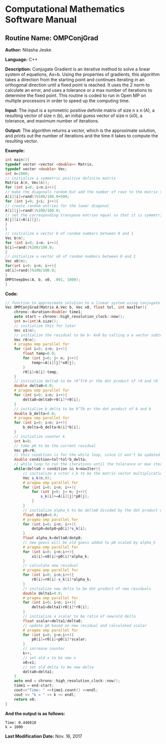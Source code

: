 # Computational Mathematics Software Manual

## **Routine Name:** OMPConjGrad

**Author:** Nitasha Jeske

**Language:** C++

**Description:** Conjugate Gradient is an iterative method to solve a linear system of equations, Ax=b. Using the properties of gradients, this algorithm takes a direction from the starting point and continues iterating in an orthogonal direction until a fixed point is reached. It uses the 2 norm to calculate an error, and uses a tolerance or a max number of iterations to determine the fixed point. This routine is coded to run in Open MP on multiple processors in order to speed up the computing time. 

**Input:**  The input is a symmetric positive definite matrix of size n x n (A), a resulting vector of size n (b), an initial guess vector of size n (x0), a tolerance, and maximum number of iterations.

**Output:** The algorithm returns a vector, which is the approximate solution, and prints out the number of iterations and the time it takes to compute the resulting vector.


**Example:**

```C++
int main(){
typedef vector <vector <double>> Matrix;
typedef vector <double> Vec;
int n=1000;
// initialize a symmetric positive definite matrix
Matrix A(n, Vec(n));
for (int i=0; i<n;i++){
// make the diagonals random but add the number of rows to the matrix to make sure it is diagonally dominant
A[i][i]=rand()%100/100.0+500;
for (int j=0; j<i; j++){
// create random entries for the lower diagonal
A[i][j]=rand()%100/100.0;
// set the corresponding transpose entries equal so that it is symmetric
A[j][i]=A[i][j];
}
}
// initialize a vector b of random numbers between 0 and 1
Vec b(n);
for (int i=0; i<n; i++){
b[i]=rand()%100/100.0;
}
// initialize a vector x0 of random numbers between 0 and 1
Vec x0(n);
for(int i=0; i<n; i++){
x0[i]=rand()%100/100.0;
}
OMPSteepDes(A, b, x0, .001, 1000);
}
```

**Code:**
```C++
// function to approximate solution to a linear system using conjugate gradient method
Vec OMPConjGrad(Matrix A,Vec b, Vec x0, float tol, int maxIter){
    chrono::duration<double> time1;
    auto start = chrono::high_resolution_clock::now();
    int n=(int)A.size();
    // initialize this for later
    Vec x1(n);
    // initialize the residual to be b- Ax0 by calling a a vector subtraction function and a matrix vector multiplication function
    Vec r0(n);
    # pragma omp parallel for
    for (int i=0; i<n; i++){
        float temp=0.0;
        for (int j=0; j< n; j++){
            temp+=A[i][j]*x0[j];
        }
        r0[i]=b[i]-temp;
    }
    // initialize delta0 to be r0^Tr0 or the dot product of r0 and r0
    double delta0=0.0;
    # pragma omp parallel for
    for (int i=0; i<n; i++){
        delta0=delta0+r0[i]*r0[i];
    }
    // initialize b_delta to be b^Tb or the dot product of b and b
    double b_delta=0.0;
    # pragma omp parallel for
    for (int i=0; i<n; i++){
        b_delta=b_delta+b[i]*b[i];
    }
    // initialize counter k
    int k=0;
    // take p0 to be the current residual
    Vec p0=r0;
    // this condition is for the while loop, since it won't be updated in the loop, I will just calculate it once
    double condition=tol*tol*b_delta;
    // while loop to run the iterations until the tolerance or max iter is met
    while(delta0 > condition && k<maxIter){
        // initialize a vctor s_k to be the matrix vector multiplication of A and p0
        Vec s_k(n,0);
        # pragma omp parallel for
        for (int i=0; i<n; i++){
            for (int j=0; j< n; j++){
                s_k[i]+=A[i][j]*p0[j];
            }
        }
        // initialize alpha_k to be delta0 divided by the dot product of p0 and s_k
        float dotp0=0.0;
        # pragma omp parallel for
        for (int i=0; i<n; i++){
            dotp0=dotp0+p0[i]*s_k[i];
        }
        float alpha_k=delta0/dotp0;
        // new guess will be old guess added to p0 scaled by alpha_k
        # pragma omp parallel for
        for (int i=0; i<n;i++){
            x1[i]=x0[i]+p0[i]*alpha_k;
        }
        // calculate new residual
        # pragma omp parallel for
        for (int i=0; i<n;i++){
            r0[i]=r0[i]-s_k[i]*alpha_k;
        }
        // initialize new delta to be dot product of new residuals
        double delta1=0.0;
        # pragma omp parallel for
        for (int i=0; i<n; i++){
            delta1=delta1+r0[i]*r0[i];
        }
        // initialize a scalar to be ratio of new/old delta
        float scalar=delta1/delta0;
        // update p0 based on new residual and calculated scalar
        # pragma omp parallel for
        for (int i=0; i<n;i++){
            p0[i]=r0[i]+p0[i]*scalar;
        }
        // increase counter
        k++;
        // set old x to be new x
        x0=x1;
        // set old delta to be new delta
        delta0=delta1;
    }
    auto end = chrono::high_resolution_clock::now();
    time1 = end-start;
    cout<<"Time: " <<time1.count() <<endl;
    cout << "k = " << k << endl;
    return x0;
}

```

**And the output is as follows:**  
```
Time: 0.440818
k = 1000
```

**Last Modification Date:**
Nov. 16, 2017
